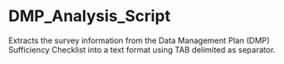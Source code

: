 # DMP_Analysis_Script
Extracts the survey information from the Data Management Plan (DMP) Sufficiency Checklist into a text format using TAB delimited as separator.
